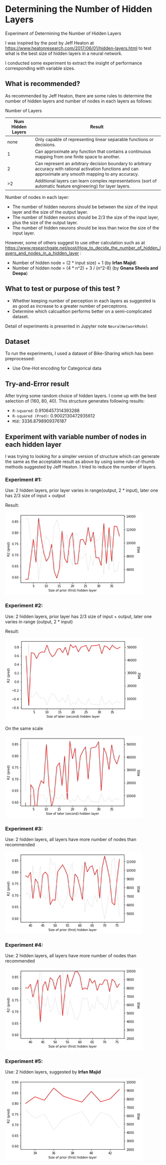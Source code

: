 # Determining the Number of Hidden Layers

Experiment of Determining the Number of Hidden Layers

I was inspired by the post by Jeff Heaton at https://www.heatonresearch.com/2017/06/01/hidden-layers.html to test what is the best size of hidden layers in a neural network.

I conducted some experiment to extract the insight of performance corresponding with 
variable sizes.

## What is recommended? ##

As recommended by Jeff Heaton, there are some rules to determine the number of hidden layers and number of nodes in each layers as follows:

Number of Layers

| Num Hidden Layers	| Result |
|-------------------|--------|
|none | Only capable of representing linear separable functions or decisions. |
| 1	  | Can approximate any function that contains a continuous mapping from one finite space to another. |
| 2   | Can represent an arbitrary decision boundary to arbitrary accuracy with rational activation functions and can approximate any smooth mapping to any accuracy. |
| >2  | Additional layers can learn complex representations (sort of automatic feature engineering) for layer layers. |

Number of nodes in each layer:

- The number of hidden neurons should be between the size of the input layer and the size of the output layer.
- The number of hidden neurons should be 2/3 the size of the input layer, plus the size of the output layer.
- The number of hidden neurons should be less than twice the size of the input layer.

However, some of others suggest to use other calculation such as at https://www.researchgate.net/post/How_to_decide_the_number_of_hidden_layers_and_nodes_in_a_hidden_layer :

- Number of hidden node = (2 * input size) + 1 (by **Irfan Majid**)
- Number of hidden node = (4 * n^2) + 3 / (n^2-8) (by **Gnana Sheela and Deepa**)

## What to test or purpose of this test ? ##

- Whether keeping number of perception in each layers as suggested is as good as increase to a greater number of perceptrons.
- Determine which calcualtion performs better on a semi-complicated dataset.

Detail of experiments is presented in Jupyter note `NeuralNetworkModel`

## Dataset ##

To run the experiments, I used a dataset of Bike-Sharing which has been preprocessed:

- Use One-Hot encoding for Categorical data

## Try-and-Error result ##

After trying some random choice of hidden layers. I come up with the best selection of (160, 80, 40).
This structure generates following results:

- `R-squared`: 0.9106457314393288
- `R-squared (Pred)`: 0.9002130472935612
- `MSE`: 3336.8798909376187

## Experiment with variable number of nodes in each hidden layer ##

I was trying to looking for a simpler version of structure which can generate the same as the acceptable result as above by using some rule-of-thumb methods suggested by Jeff Heaton. I tried to reduce the number of layers.

### Experiment #1: ###

Use: 2 hidden layers, prior layer varies in range(output, 2 * input), later one has 2/3 size of input + output

Result:

![alt text](https://github.com/magiciiboy/neural-network-hidden-layers/blob/master/output/exp1.png?raw=true)

### Experiment #2: ###

Use: 2 hidden layers, prior layer has 2/3 size of input + output, later one varies in range (output, 2 * input)

Result:

![alt text](https://github.com/magiciiboy/neural-network-hidden-layers/blob/master/output/exp2.png?raw=true)

On the same scale

![alt text](https://github.com/magiciiboy/neural-network-hidden-layers/blob/master/output/exp2b.png?raw=true)

### Experiment #3: ###

Use: 2 hidden layers, all layers have more number of nodes than recommended

![alt text](https://github.com/magiciiboy/neural-network-hidden-layers/blob/master/output/exp3.png?raw=true)


### Experiment #4: ###

Use: 2 hidden layers, all layers have more number of nodes than recommended

![alt text](https://github.com/magiciiboy/neural-network-hidden-layers/blob/master/output/exp4.png?raw=true)

### Experiment #5: ###

Use: 2 hidden layers, suggested by **Irfan Majid**

![alt text](https://github.com/magiciiboy/neural-network-hidden-layers/blob/master/output/exp5.png?raw=true)